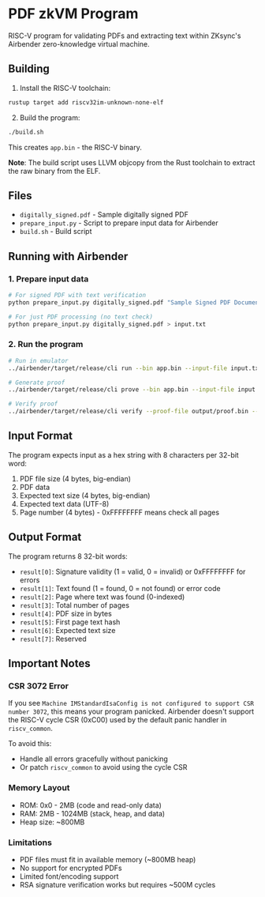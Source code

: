 # PDF zkVM Program

RISC-V program for validating PDFs and extracting text within ZKsync's Airbender zero-knowledge virtual machine.

## Building

1. Install the RISC-V toolchain:
```bash
rustup target add riscv32im-unknown-none-elf
```

2. Build the program:
```bash
./build.sh
```

This creates `app.bin` - the RISC-V binary.

**Note**: The build script uses LLVM objcopy from the Rust toolchain to extract the raw binary from the ELF.

## Files

- `digitally_signed.pdf` - Sample digitally signed PDF
- `prepare_input.py` - Script to prepare input data for Airbender
- `build.sh` - Build script

## Running with Airbender

### 1. Prepare input data

```bash
# For signed PDF with text verification
python prepare_input.py digitally_signed.pdf "Sample Signed PDF Document" > input.txt

# For just PDF processing (no text check)
python prepare_input.py digitally_signed.pdf > input.txt
```

### 2. Run the program

```bash
# Run in emulator
../airbender/target/release/cli run --bin app.bin --input-file input.txt --cycles 9999999999999

# Generate proof
../airbender/target/release/cli prove --bin app.bin --input-file input.txt --output-dir output/

# Verify proof
../airbender/target/release/cli verify --proof-file output/proof.bin --public-input-file output/public_input.bin
```

## Input Format

The program expects input as a hex string with 8 characters per 32-bit word:
1. PDF file size (4 bytes, big-endian)
2. PDF data
3. Expected text size (4 bytes, big-endian) 
4. Expected text data (UTF-8)
5. Page number (4 bytes) - 0xFFFFFFFF means check all pages

## Output Format

The program returns 8 32-bit words:
- `result[0]`: Signature validity (1 = valid, 0 = invalid) or 0xFFFFFFFF for errors
- `result[1]`: Text found (1 = found, 0 = not found) or error code
- `result[2]`: Page where text was found (0-indexed)
- `result[3]`: Total number of pages
- `result[4]`: PDF size in bytes
- `result[5]`: First page text hash
- `result[6]`: Expected text size
- `result[7]`: Reserved

## Important Notes

### CSR 3072 Error

If you see `Machine IMStandardIsaConfig is not configured to support CSR number 3072`, this means your program panicked. Airbender doesn't support the RISC-V cycle CSR (0xC00) used by the default panic handler in `riscv_common`. 

To avoid this:
- Handle all errors gracefully without panicking
- Or patch `riscv_common` to avoid using the cycle CSR

### Memory Layout

- ROM: 0x0 - 2MB (code and read-only data)
- RAM: 2MB - 1024MB (stack, heap, and data)
- Heap size: ~800MB

### Limitations

- PDF files must fit in available memory (~800MB heap)
- No support for encrypted PDFs
- Limited font/encoding support
- RSA signature verification works but requires ~500M cycles